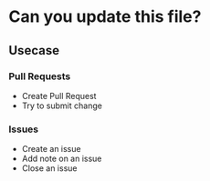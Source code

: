 # Can you update this file?

## Usecase

### Pull Requests

* Create Pull Request
* Try to submit change

### Issues

* Create an issue
* Add note on an issue
* Close an issue
